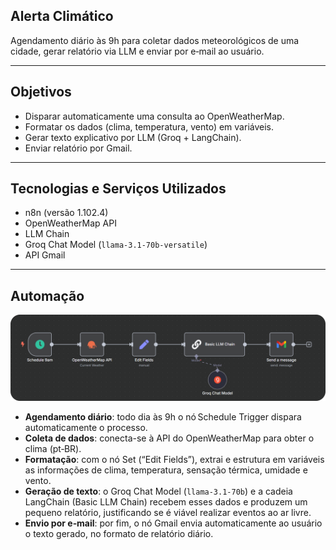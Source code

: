 ## Alerta Climático
Agendamento diário às 9h para coletar dados meteorológicos de uma cidade, gerar relatório via LLM e enviar por e‑mail ao usuário.

---

## Objetivos

- Disparar automaticamente uma consulta ao OpenWeatherMap.
- Formatar os dados (clima, temperatura, vento) em variáveis.
- Gerar texto explicativo por LLM (Groq + LangChain).
- Enviar relatório por Gmail.

---

## Tecnologias e Serviços Utilizados

- n8n (versão 1.102.4)
- OpenWeatherMap API
- LLM Chain
- Groq Chat Model (`llama-3.1-70b-versatile`)
- API Gmail

---

## Automação

![Automação](../img/alerta-climatico.png)
- **Agendamento diário**: todo dia às 9h o nó Schedule Trigger dispara automaticamente o processo.
- **Coleta de dados**: conecta-se à API do OpenWeatherMap para obter o clima (pt‑BR).
- **Formatação**: com o nó Set (“Edit Fields”), extrai e estrutura em variáveis as informações de clima, temperatura, sensação térmica, umidade e vento.
- **Geração de texto**: o Groq Chat Model (`llama‑3.1‑70b`) e a cadeia LangChain (Basic LLM Chain) recebem esses dados e produzem um pequeno relatório, justificando se é viável realizar eventos ao ar livre.
- **Envio por e‑mail**: por fim, o nó Gmail envia automaticamente ao usuário o texto gerado, no formato de relatório diário.
